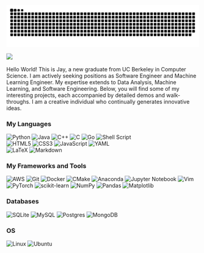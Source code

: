 
<!--
## Hi there 👋

**JC01111/JC01111** is a ✨ _special_ ✨ repository because its `README.md` (this file) appears on your GitHub profile.

Here are some ideas to get you started:

- 🔭 I’m currently working on ...
- 🌱 I’m currently learning ...
- 👯 I’m looking to collaborate on ...
- 🤔 I’m looking for help with ...
- 💬 Ask me about ...
- 📫 How to reach me: ...
- 😄 Pronouns: ...
- ⚡ Fun fact: ...
-->

<picture>
  <source media="(prefers-color-scheme: dark)" srcset="https://github.com/JC01111/JC01111/blob/7f5ce04cdb6a070bfba597d8bee40b9c93c6f410/github-contribution-grid-snake-dark.svg" />
  <source media="(prefers-color-scheme: light)" srcset="https://github.com/JC01111/JC01111/blob/7f5ce04cdb6a070bfba597d8bee40b9c93c6f410/github-contribution-grid-snake.svg" />
  <img alt="github-snake" src="https://github.com/JC01111/JC01111/blob/7f5ce04cdb6a070bfba597d8bee40b9c93c6f410/github-contribution-grid-snake.svg" />
</picture>

![](https://komarev.com/ghpvc/?username=JC01111)

Hello World! This is Jay, a new graduate from UC Berkeley in Computer Science. I am actively seeking positions as Software Engineer and Machine Learning Engineer. My expertise extends to Data Analysis, Machine Learning, and Software Engineering. Below, you will find some of my interesting projects, each accompanied by detailed demos and walk-throughs. I am a creative individual who continually generates innovative ideas.

### My Languages
<!--
<img src="https://raw.githubusercontent.com/devicons/devicon/master/icons/python/python-original.svg" title="Python" alt="python" width="45" height="45"/> <img src="https://raw.githubusercontent.com/devicons/devicon/master/icons/java/java-original.svg" title="Java" alt="java" width="45" height="45"/> <img src="https://raw.githubusercontent.com/devicons/devicon/master/icons/c/c-original.svg" title="C" alt="c" width="45" height="45"/> <img src="https://raw.githubusercontent.com/devicons/devicon/master/icons/cplusplus/cplusplus-original.svg" title="C++" alt="cpp" width="45" height="45"/> <img src="https://raw.githubusercontent.com/devicons/devicon/master/icons/go/go-original-wordmark.svg" title="Go" alt="go" width="45" height="45"/>
-->


![Python](https://img.shields.io/badge/python-3670A0?style=for-the-badge&logo=python&logoColor=white)
![Java](https://img.shields.io/badge/java-%23ED8B00.svg?style=for-the-badge&logo=openjdk&logoColor=black)
![C++](https://img.shields.io/badge/c++-%2300599C.svg?style=for-the-badge&logo=c%2B%2B&logoColor=white)
![C](https://img.shields.io/badge/c-%2300599C.svg?style=for-the-badge&logo=c&logoColor=white)
![Go](https://img.shields.io/badge/go-%2300ADD8.svg?style=for-the-badge&logo=go&logoColor=white)
![Shell Script](https://img.shields.io/badge/shell_script-%23121011.svg?style=for-the-badge&logo=gnu-bash&logoColor=white)
<br>
![HTML5](https://img.shields.io/badge/html5-%23E34F26.svg?style=for-the-badge&logo=html5&logoColor=white)
![CSS3](https://img.shields.io/badge/css3-%231572B6.svg?style=for-the-badge&logo=css3&logoColor=white)
![JavaScript](https://img.shields.io/badge/javascript-%23323330.svg?style=for-the-badge&logo=javascript&logoColor=%23F7DF1E)
![YAML](https://img.shields.io/badge/yaml-%23ffffff.svg?style=for-the-badge&logo=yaml&logoColor=151515)
<br>
![LaTeX](https://img.shields.io/badge/latex-%23008080.svg?style=for-the-badge&logo=latex&logoColor=white)
![Markdown](https://img.shields.io/badge/markdown-%23000000.svg?style=for-the-badge&logo=markdown&logoColor=white)

### My Frameworks and Tools

<!--
<img src="https://github.com/devicons/devicon/blob/master/icons/amazonwebservices/amazonwebservices-original-wordmark.svg" title="aws"  alt="aws" width="45" height="45"/> <img src="https://github.com/devicons/devicon/blob/master/icons/git/git-original.svg" title="Git"  alt="Git" width="45" height="45"/> <img src="https://github.com/devicons/devicon/blob/master/icons/docker/docker-plain.svg" title="Docker"  alt="docker" width="45" height="45"/> <img src="https://github.com/devicons/devicon/blob/master/icons/ssh/ssh-original.svg" title="ssh"  alt="ssh" width="45" height="45"/> <img src="https://github.com/devicons/devicon/blob/master/icons/anaconda/anaconda-original.svg" title="anaconda"  alt="anaconda" width="45" height="45"/> <img src="https://github.com/devicons/devicon/blob/master/icons/jupyter/jupyter-original.svg" title="jupyter"  alt="jupyter" width="45" height="45"/> 

<img src="https://github.com/devicons/devicon/blob/master/icons/pytorch/pytorch-original.svg" title="Pytorch"  alt="Pytorch" width="45" height="45"/> <img src="https://github.com/devicons/devicon/blob/master/icons/numpy/numpy-original.svg" title="NumPy" alt="Numpy" width="45" height="45"/> <img src="https://github.com/devicons/devicon/blob/master/icons/pandas/pandas-original.svg" title="pandas" alt="pandas" width="45" height="45"/> <img src="https://github.com/devicons/devicon/blob/master/icons/scikitlearn/scikitlearn-original.svg" title="sklearn" alt="sklearn" width="45" height="45"/> <img src="https://github.com/devicons/devicon/blob/master/icons/matplotlib/matplotlib-original.svg" title="matplotlib" alt="mpl" width="45" height="45"/> <img src="https://seaborn.pydata.org/_static/logo-wide-lightbg.svg" title="seaborn"  alt="seaborn" width="45" height="45"/>
-->


![AWS](https://img.shields.io/badge/AWS-%23FF9900.svg?style=for-the-badge&logo=amazon-aws&logoColor=white)
![Git](https://img.shields.io/badge/git-%23F05033.svg?style=for-the-badge&logo=git&logoColor=white)
![Docker](https://img.shields.io/badge/docker-%230db7ed.svg?style=for-the-badge&logo=docker&logoColor=white)
![CMake](https://img.shields.io/badge/CMake-%23008FBA.svg?style=for-the-badge&logo=cmake&logoColor=white)
![Anaconda](https://img.shields.io/badge/Anaconda-%2344A833.svg?style=for-the-badge&logo=anaconda&logoColor=white)
![Jupyter Notebook](https://img.shields.io/badge/jupyter-%23FA0F00.svg?style=for-the-badge&logo=jupyter&logoColor=white)
![Vim](https://img.shields.io/badge/VIM-%2311AB00.svg?style=for-the-badge&logo=vim&logoColor=white)
<br>
![PyTorch](https://img.shields.io/badge/PyTorch-%23EE4C2C.svg?style=for-the-badge&logo=PyTorch&logoColor=white)
![scikit-learn](https://img.shields.io/badge/scikit--learn-%23F7931E.svg?style=for-the-badge&logo=scikit-learn&logoColor=white)
![NumPy](https://img.shields.io/badge/numpy-%23013243.svg?style=for-the-badge&logo=numpy&logoColor=white)
![Pandas](https://img.shields.io/badge/pandas-%23150458.svg?style=for-the-badge&logo=pandas&logoColor=white)
![Matplotlib](https://img.shields.io/badge/Matplotlib-%23ffffff.svg?style=for-the-badge&logo=Matplotlib&logoColor=black)

### Databases

<!--
<img src="https://github.com/devicons/devicon/blob/master/icons/mysql/mysql-original.svg" title="mysql"  alt="mysql" width="45" height="45"/> <img src="https://github.com/devicons/devicon/blob/master/icons/postgresql/postgresql-original.svg" title="postgresql"  alt="postgresql" width="45" height="45"/> <img src="https://github.com/devicons/devicon/blob/master/icons/sqlite/sqlite-original.svg" title="sqlite"  alt="sqlite" width="45" height="45"/> <img src="https://github.com/devicons/devicon/blob/master/icons/mongodb/mongodb-original.svg" title="mongodb"  alt="mongodb" width="45" height="45"/>
-->

![SQLite](https://img.shields.io/badge/sqlite-%2307405e.svg?style=for-the-badge&logo=sqlite&logoColor=white)
![MySQL](https://img.shields.io/badge/mysql-4479A1.svg?style=for-the-badge&logo=mysql&logoColor=white)
![Postgres](https://img.shields.io/badge/postgres-%23316192.svg?style=for-the-badge&logo=postgresql&logoColor=white)
![MongoDB](https://img.shields.io/badge/MongoDB-%234ea94b.svg?style=for-the-badge&logo=mongodb&logoColor=white)

### OS
<!--
<img src="https://github.com/devicons/devicon/blob/master/icons/linux/linux-original.svg" title="Linux"  alt="Linux" width="45" height="45"/> <img src="https://github.com/devicons/devicon/blob/master/icons/ubuntu/ubuntu-original.svg" title="Ubuntu"  alt="Ubuntu" width="45" height="45"/>
-->

![Linux](https://img.shields.io/badge/Linux-FCC624?style=for-the-badge&logo=linux&logoColor=black)
![Ubuntu](https://img.shields.io/badge/Ubuntu-E95420?style=for-the-badge&logo=ubuntu&logoColor=white)

<!-- 
Github Stat
<img src="https://github-readme-stats.vercel.app/api?username=jc01111&show_icons=true&hide=issues,contribs"/>
-->
